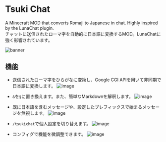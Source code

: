 # Tsuki Chat

A Minecraft MOD that converts Romaji to Japanese in chat. Highly inspired by the LunaChat plugin.  
チャットに送信されたローマ字を自動的に日本語に変換するMOD。LunaChatに強く影響されています。

![banner](https://github.com/Meatwo310/tsuki-chat/assets/72017364/bf0137b5-94d6-4a6f-8a58-7549dda8d4b0)


## 機能
- 送信されたローマ字をひらがなに変換し、Google CGI APIを用いて非同期で日本語に変換します。
![image](https://github.com/Meatwo310/tsuki-chat/assets/72017364/e1504aca-d139-4476-aca2-4578cbccdf58)

- `&`を`§`に置き換えます。また、簡単なMarkdownを解釈します。
![image](https://github.com/Meatwo310/tsuki-chat/assets/72017364/723c4b15-985a-45be-bc78-83fc5a4792d7)

- 既に日本語を含むメッセージや、設定したプレフィックスで始まるメッセージを無視します。
![image](https://github.com/Meatwo310/tsuki-chat/assets/72017364/f9937988-58c9-4eb2-a5cd-910993d631c1)

- `/tsukichat`で個人設定を切り替えます。
![image](https://github.com/Meatwo310/tsuki-chat/assets/72017364/1121273f-86e2-416e-a3d2-a93bbde03209)

- コンフィグで機能を微調整できます。
![image](https://github.com/Meatwo310/tsuki-chat/assets/72017364/79fee958-1c91-44b1-94e3-0165b5440f59)
